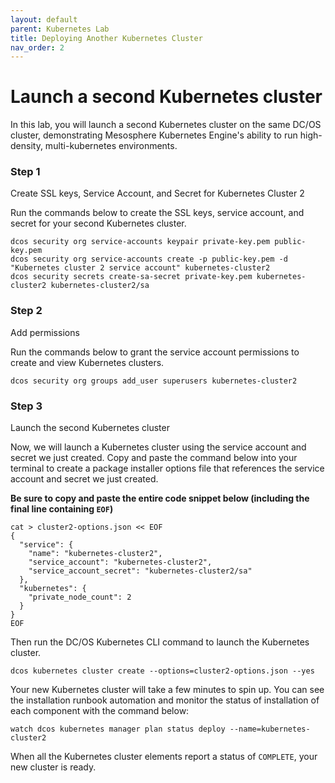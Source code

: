 ```yaml
---
layout: default
parent: Kubernetes Lab
title: Deploying Another Kubernetes Cluster
nav_order: 2
---
```


# Launch a second Kubernetes cluster

In this lab, you will launch a second Kubernetes cluster on the same DC/OS cluster, demonstrating Mesosphere Kubernetes Engine's ability to run high-density, multi-kubernetes environments.

### Step 1
Create SSL keys, Service Account, and Secret for Kubernetes Cluster 2

Run the commands below to create the SSL keys, service account, and secret for your second Kubernetes cluster.

```
dcos security org service-accounts keypair private-key.pem public-key.pem
dcos security org service-accounts create -p public-key.pem -d "Kubernetes cluster 2 service account" kubernetes-cluster2
dcos security secrets create-sa-secret private-key.pem kubernetes-cluster2 kubernetes-cluster2/sa
```

### Step 2
Add permissions

Run the commands below to grant the service account permissions to create and view Kubernetes clusters.

```
dcos security org groups add_user superusers kubernetes-cluster2
```

### Step 3
Launch the second Kubernetes cluster

Now, we will launch a Kubernetes cluster using the service account and secret we just created. Copy and paste the command below into your terminal to create a package installer options file that references the service account and secret we just created.

**Be sure to copy and paste the entire code snippet below (including the final line containing `EOF`)**

```
cat > cluster2-options.json << EOF
{
  "service": {
    "name": "kubernetes-cluster2",
    "service_account": "kubernetes-cluster2",
    "service_account_secret": "kubernetes-cluster2/sa"
  },
  "kubernetes": {
    "private_node_count": 2
  }
}
EOF
```

Then run the DC/OS Kubernetes CLI command to launch the Kubernetes cluster.

```
dcos kubernetes cluster create --options=cluster2-options.json --yes
```

Your new Kubernetes cluster will take a few minutes to spin up. You can see the installation runbook automation and monitor the status of installation of each component with the command below:

```
watch dcos kubernetes manager plan status deploy --name=kubernetes-cluster2
```

When all the Kubernetes cluster elements report a status of `COMPLETE`, your new cluster is ready.
